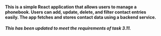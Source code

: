 #### This is a simple React application that allows users to manage a phonebook. Users can add, update, delete, and filter contact entries easily. The app fetches and stores contact data using a backend service.

##### This has been updated to meet the requirements of task 3.11.
